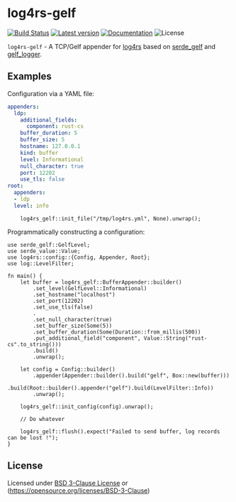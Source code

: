 # log4rs-gelf 

[![Build Status](https://travis-ci.org/ovh/rust-log4rs-gelf.svg?branch=master)](https://travis-ci.org/ovh/rust-log4rs-gelf) 
[![Latest version](https://img.shields.io/crates/v/log4rs-gelf.svg)](https://crates.io/crates/log4rs-gelf) 
[![Documentation](https://docs.rs/log4rs-gelf/badge.svg)](https://docs.rs/log4rs-gelf) 
![License](https://img.shields.io/crates/l/log4rs-gelf.svg)

`log4rs-gelf` - A TCP/Gelf appender for [log4rs](https://github.com/sfackler/log4rs) based on 
[serde_gelf](https://github.com/ovh/rust-serde_gelf) and [gelf_logger](https://github.com/ovh/rust-gelf_logger).


## Examples

Configuration via a YAML file:

```yaml
appenders:
  ldp:
    additional_fields:
      component: rust-cs
    buffer_duration: 5
    buffer_size: 5
    hostname: 127.0.0.1
    kind: buffer
    level: Informational
    null_character: true
    port: 12202
    use_tls: false
root:
  appenders:
  - ldp
  level: info
```

```rust,no_run
    log4rs_gelf::init_file("/tmp/log4rs.yml", None).unwrap();
```

Programmatically constructing a configuration:

```rust,no_run
use serde_gelf::GelfLevel;
use serde_value::Value;
use log4rs::config::{Config, Appender, Root};
use log::LevelFilter;

fn main() {
    let buffer = log4rs_gelf::BufferAppender::builder()
        .set_level(GelfLevel::Informational)
        .set_hostname("localhost")
        .set_port(12202)
        .set_use_tls(false)
        .
        .set_null_character(true)
        .set_buffer_size(Some(5))
        .set_buffer_duration(Some(Duration::from_millis(500))
        .put_additional_field("component", Value::String("rust-cs".to_string()))
        .build()
        .unwrap();

    let config = Config::builder()
        .appender(Appender::builder().build("gelf", Box::new(buffer)))
        .build(Root::builder().appender("gelf").build(LevelFilter::Info))
        .unwrap();

    log4rs_gelf::init_config(config).unwrap();

    // Do whatever

    log4rs_gelf::flush().expect("Failed to send buffer, log records can be lost !");
}
```

## License

Licensed under [BSD 3-Clause License](./LICENSE) or (https://opensource.org/licenses/BSD-3-Clause)
